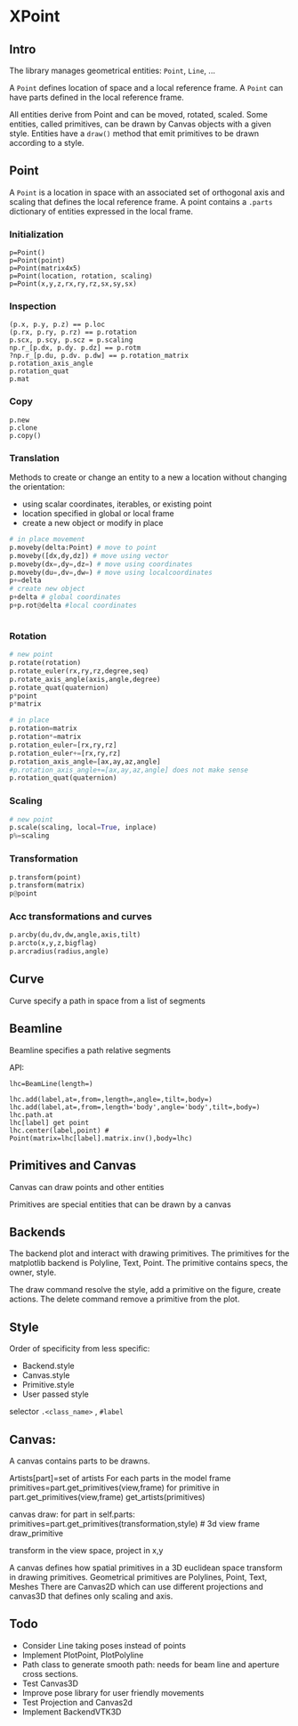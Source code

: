 # XPoint

## Intro

The library manages geometrical entities: `Point`, `Line`, ...

A `Point` defines location of space and a local reference frame.
A `Point` can have parts defined in the local reference frame.

All entities derive from Point and can be moved, rotated, scaled.
Some entities, called primitives, can be drawn by Canvas objects with a given style.
Entities have a `draw()` method that emit primitives to be drawn according to a style.


## Point

A `Point` is a location in space with an associated set of orthogonal axis and scaling that defines the local reference frame.  A point contains a `.parts` dictionary of entities expressed in the local frame.

### Initialization

```
p=Point()
p=Point(point)
p=Point(matrix4x5)
p=Point(location, rotation, scaling)
p=Point(x,y,z,rx,ry,rz,sx,sy,sx)
```


### Inspection

```
(p.x, p.y, p.z) == p.loc
(p.rx, p.ry, p.rz) == p.rotation
p.scx, p.scy, p.scz = p.scaling
np.r_[p.dx, p.dy. p.dz] == p.rotm
?np.r_[p.du, p.dv. p.dw] == p.rotation_matrix
p.rotation_axis_angle
p.rotation_quat
p.mat
```

### Copy

```
p.new
p.clone
p.copy()
```

### Translation
Methods to create or change an entity to a new a location without changing the orientation:
- using scalar coordinates, iterables, or existing point
- location specified in global or local frame
- create a new object or modify in place


```python
# in place movement
p.moveby(delta:Point) # move to point
p.moveby([dx,dy,dz]) # move using vector
p.moveby(dx=,dy=,dz=) # move using coordinates
p.moveby(du=,dv=,dw=) # move using localcoordinates
p+=delta
# create new object
p+delta # global coordinates
p+p.rot@delta #local coordinates



```


### Rotation

```python
# new point
p.rotate(rotation)
p.rotate_euler(rx,ry,rz,degree,seq)
p.rotate_axis_angle(axis,angle,degree)
p.rotate_quat(quaternion)
p*point
p*matrix

# in place
p.rotation=matrix
p.rotation*=matrix
p.rotation_euler=[rx,ry,rz]
p.rotation_euler+=[rx,ry,rz]
p.rotation_axis_angle=[ax,ay,az,angle]
#p.rotation_axis_angle+=[ax,ay,az,angle] does not make sense
p.rotation_quat(quaternion)
```

### Scaling
```python
# new point
p.scale(scaling, local=True, inplace)
p%=scaling
```

### Transformation
```python
p.transform(point)
p.transform(matrix)
p@point

```

### Acc transformations and curves
```python
p.arcby(du,dv,dw,angle,axis,tilt)
p.arcto(x,y,z,bigflag)
p.arcradius(radius,angle)
```


## Curve
Curve specify a path in space from a list of segments




## Beamline
Beamline specifies a path relative segments

API:
```
lhc=BeamLine(length=)

lhc.add(label,at=,from=,length=,angle=,tilt=,body=)
lhc.add(label,at=,from=,length='body',angle='body',tilt=,body=)
lhc.path.at
lhc[label] get point
lhc.center(label,point) # Point(matrix=lhc[label].matrix.inv(),body=lhc)
```

## Primitives and Canvas

Canvas can draw points and other entities

Primitives are special entities that can be drawn by a canvas 


Backends
------------------------------------------------------------------------

The backend plot and interact with drawing primitives.
The primitives for the matplotlib backend is Polyline, Text, Point.
The primitive contains specs, the owner, style.

The draw command resolve the style, add a primitive on the figure, create actions.
The delete command remove a primitive from the plot.


Style
-------------------------------------------------------------------------
Order of specificity from less specific:
-  Backend.style
-  Canvas.style
-  Primitive.style
-  User passed style

selector `.<class_name>` , `#label`


Canvas:
----------------------------

A canvas contains parts to be drawns.

Artists[part]=set of artists
For each parts in the model frame
    primitives=part.get_primitives(view,frame)
    for primitive in part.get_primitives(view,frame)
        get_artists(primitives)


canvas draw:
   for part in self.parts:
      primitives=part.get_primitives(transformation,style)  # 3d view frame
      draw_primitive 

transform in the view space, project in x,y


A canvas defines how spatial primitives in a 3D euclidean space transform in drawing primitives.
Geometrical primitives are Polylines, Point, Text, Meshes
There are Canvas2D which can use different projections and canvas3D that defines only scaling and axis.


Todo
-----------------------------

- Consider Line taking poses instead of points
- Implement PlotPoint, PlotPolyline
- Path class to generate smooth path: needs for beam line and aperture cross sections.
- Test Canvas3D
- Improve pose library for user friendly movements
- Test Projection and Canvas2d
- Implement BackendVTK3D


